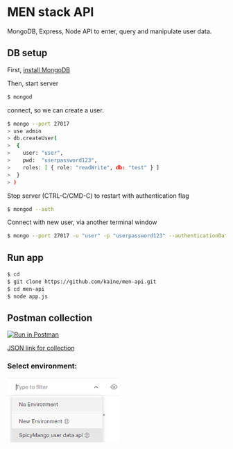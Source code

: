 # MEN stack API

MongoDB, Express, Node API to enter, query and manipulate user data.

## DB setup

First, [install MongoDB](https://docs.mongodb.com/manual/administration/install-community/)  

Then, start server

```bash
$ mongod
```

connect, so we can create a user.

```bash
$ mongo --port 27017
> use admin
> db.createUser(
>  {
>    user: "user",
>    pwd:  "userpassword123",
>    roles: [ { role: "readWrite", db: "test" } ]
>  }
> )
```

Stop server (CTRL-C/CMD-C) to restart with authentication flag
```bash
$ mongod --auth
```

Connect with new user, via another terminal window

```bash
$ mongo --port 27017 -u "user" -p "userpassword123" --authenticationDatabase "admin"
```

## Run app

```bash
$ cd
$ git clone https://github.com/ka1ne/men-api.git
$ cd men-api
$ node app.js
```

## Postman collection

[![Run in Postman](https://run.pstmn.io/button.svg)](https://app.getpostman.com/run-collection/12438044-8bfd921f-c3ac-470c-9090-d02ef7a58806?action=collection%2Ffork&collection-url=entityId%3D12438044-8bfd921f-c3ac-470c-9090-d02ef7a58806%26entityType%3Dcollection#?env%5BSpicyMango%20user%20data%20api%5D=W3sia2V5IjoidXNlcklkIiwidmFsdWUiOiIiLCJlbmFibGVkIjp0cnVlLCJ0eXBlIjoidGV4dCJ9XQ==)

[JSON link for collection](https://www.getpostman.com/collections/28f48e2b5b14fbcf328c)  

### Select environment:  
![Environment selection, use SpicyMango user data api](/img/environ.png "Environment selection, use SpicyMango user data api")
